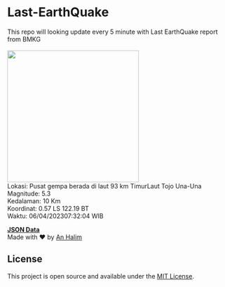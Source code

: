 # Last-EarthQuake
This repo will looking update every 5 minute with Last EarthQuake report from BMKG
<br>
<br>
<img src="https://ews.bmkg.go.id/TEWS/data/20230406073204.mmi.jpg?58944k6yktqicafhkd27uot" width="300"/>
<br>
Lokasi: Pusat gempa berada di laut 93 km TimurLaut Tojo Una-Una <br>
Magnitude: 5.3 <br>
Kedalaman: 10 Km <br>
Koordinat: 0.57 LS 122.19 BT <br>
Waktu: 06/04/202307:32:04 WIB <br>

<a href="./data/data.json">**JSON Data**</a>
<br>
Made with ❤️ by <a href="https://github.com/an-halim">An Halim</a>
## License

This project is open source and available under the [MIT License](LICENSE).
